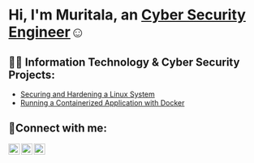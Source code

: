 <h1>Hi, I'm Muritala, an <a href="https://muritalaolanrewaju.com">Cyber Security Engineer</a>☺</h1>

<h2>👨‍💻 Information Technology & Cyber Security Projects:</h2>

  - [Securing and Hardening a Linux System](https://github.com/muritalatolanrewaju/Securing-and-Hardening-a-Linux-System)
  - [Running a Containerized Application with Docker](https://github.com/muritalatolanrewaju/Running-Containerized-Applications-with-Docker)
 

<h2>🤳Connect with me:</h2>

[<img align="left" alt="Josh | Twitter" width="22px" src="https://cdn.jsdelivr.net/npm/simple-icons@v3/icons/twitter.svg" />][twitter]
[<img align="left" alt="Josh | LinkedIn" width="22px" src="https://cdn.jsdelivr.net/npm/simple-icons@v3/icons/linkedin.svg" />][linkedin]
[<img align="left" alt="Josh | Instagram" width="22px" src="https://cdn.jsdelivr.net/npm/simple-icons@v3/icons/instagram.svg" />][instagram]

[twitter]: https://twitter.com/
[instagram]: https://www.instagram.com/
[linkedin]: https://linkedin.com/in/

